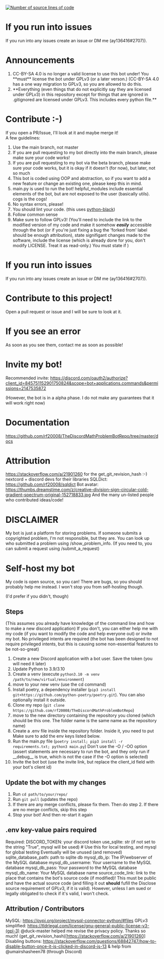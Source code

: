 [![Number of source lines of code](https://img.shields.io/tokei/lines/github/rf20008/TheDiscordMathProblemBotRepo)](https://img.shields.io)

# If you run into issues
If you run into any issues create an issue or DM me (ay136416#2707)). 

# Announcements

<ol>
<li> CC-BY-SA 4.0 is no longer a valid license to use this bot under! You **must** license the bot under GPLv3 (or a later verson.)
(CC-BY-SA 4.0 has a one way migration to GPLv3, so you are allowed to do this. </li>
<li> **Everything (even things that do not explicitly say they are licensed under GPLv3) in this repository except for things that are ignored in .gitignored are licensed under GPLv3. This includes every python file.** </li>
</ol>



# Contribute :-)

If you open a PR/Issue, I'll look at it and maybe merge it! <br>
A few guidelines:
1) Use the main branch, not master <br>
2) If you are pull requesting to my bot directly into the main branch, please make sure your code works! <br>
3) If you are pull requesting to my bot via the beta branch, please make sure your code works, but it is okay if it doesn't (for now), but later, not so much <br>
4) This bot is coded using OOP and abstraction, so if you want to add a new feature or change an existing one, please keep this in mind. <br>
5) main.py is used to run the bot! helpful_modules include essential elements of the bot, but are not exposed to the user (basically utils). cogs is the cogs!<br>
6) No syntax errors, please! <br>
7) You should lint your code. (this uses [python-black](https://pypi.org/project/black/)) <br>
8) Follow common sense <br>
9) Make sure to follow GPLv3! (You'll need to include the link to the modified version of my code and make it somehow __***easily***__ accessible through the bot (or if you're just fixing a bug the 'forked from' label should be enough attribution), state signifigant changes made to the software, include the license (which is already done for you, don't modify LICENSE. Treat it as read-only.) You must state if )
# If you run into issues
If you run into any issues create an issue or DM me (ay136416#2707)). 

# Contribute to this project!

Open a pull request or issue and I will be sure to look at it.

# If you see an error

As soon as you see them, contact me as soon as possible!

# Invite my bot!

Recommended invite: https://discord.com/oauth2/authorize?client_id=845751152901750824&scope=bot+applications.commands&permissions=2147535872

(However, the bot is in a alpha phase. I do not make any guarantees that it will work right now)

# Documentation

https://github.com/rf20008/TheDiscordMathProblemBotRepo/tree/master/docs

# Attribution
https://stackoverflow.com/a/21901260 for the get_git_revision_hash :-)
nextcord + discord devs for their libraries
SQLDict: https://github.com/rf20008/sqldict
Bot avatar: https://thumbs.dreamstime.com/z/creative-division-sign-circular-cold-gradient-spectrum-original-152718833.jpg
And the many un-listed people who contributed ideas/code!

# DISCLAIMER

My bot is just a platform for storing problems. If someone submits a copyrighted problem, I'm not responsible, but they are. You can look up who submitted a problem using /show_problem_info.
(If you need to, you can submit a request using /submit_a_request)


# Self-host my bot
My code is open source, so you can! There are bugs, so you should probably help me instead. I won't stop you from self-hosting though.

(I'd prefer if you didn't, though)


## Steps
(This assumes you already have knowledge of the command line and how to make a new discord application)
If you don't, you can either help me with my code (if you want to modify the code and help everyone out) or invite my bot.
No privileged intents are required (the bot has been designed to not require privileged intents, but this is causing some non-essential features to be not-so-great)
1. Create a new Discord application with a bot user. Save the token (you will need it later)
2. Update Python to 3.9/3.10
3. Create a venv (execute ``python3.10 -m venv /path/to/new/virtual/environment``)
4. move to your new venv (use the cd command)
5. Install poetry, a dependency installer (``pip3 install git+https://github.com/python-poetry/poetry.git``). You can also optionally install it outside.
6. Clone my repo (``git clone https://github.com/rf20008/TheDiscordMathProblemBotRepo``)
7. move to the new directory containing the repository you cloned (which should be this one. The folder name is the same name as the repository name)
8. Create a .env file inside the repository folder. Inside it, you need to put 
Make sure to add the env keys listed below.
9. Run the main.py file (```poetry install; pip3 install -r requirements.txt; python3 main.py```) Don't use the -O / -OO option (assert statements are necessary to run the bot, and they only run if \_\_debug\_\_ is true, which is not the case if the -O option is selected)
10. Invite the bot bot (use the invite link, but replace the client_id field with your bot's client id)
## Update the bot with my changes

1. Run ``cd path/to/your/repo/``
2. Run ``git pull`` (updates the repo)
3. If there are any merge conflicts, please fix them. Then do step 2. If there are no merge conflicts, skip this step
4. Stop your bot! And then re-start it again


## .env key-value pairs required

Required:
DISCORD_TOKEN: your discord token
use_sqlite: str (if not set to the string "True", mysql will be used) # Use this for local testing, and mysql for global testing
Eventually will be unused (and removed)
sqlite_database_path: path to sqlite db
mysql_db_ip: The IP/webserver of the MySQL database
mysql_db_username: Your username to the MySQL database
mysql_db_pass: Your password to the MySQL database
mysql_db_name: Your MySQL database name
source_code_link: link to the place that contains the bot's source code (if modified)! This must be public and have the actual source code (and filling it out __should__ fufill the Disclose source requirement of GPLv3, if it is valid). However, unless I am sued or legally obligated to check if it's valid, I won't check.


## Attribution / Contributors

MySQL: https://pypi.org/project/mysql-connector-python/#files
GPLv3 simplified: https://tldrlegal.com/license/gnu-general-public-license-v3-(gpl-3)
@duck-master helped me revise the privacy policy. Thanks so much!
(get_git_revision_hash)[https://stackoverflow.com/a/21901260]
Disabling buttons: https://stackoverflow.com/questions/68842747/how-to-disable-button-once-it-is-clicked-in-discord-js-13 & help from @umairshasheen78 (through Discord)


